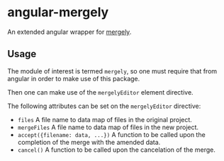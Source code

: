angular-mergely
===============

An extended angular wrapper for [mergely](https://github.com/wickedest/Mergely).

Usage
-----

The module of interest is termed `mergely`, so one must require that from
angular in order to make use of this package.

Then one can make use of the `mergelyEditor` element directive.

The following attributes can be set on the `mergelyEditor` directive:

  * `files`
    A file name to data map of files in the original project.
  * `mergeFiles`
    A file name to data map of files in the new project.
  * `accept({filename: data, ...})`
    A function to be called upon the completion of the merge with the amended data.
  * `cancel()`
    A function to be called upon the cancelation of the merge.

